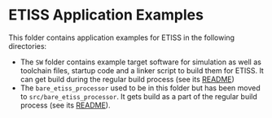 # ETISS Application Examples

This folder contains application examples for ETISS in the following directories:

- The `SW` folder contains example target software for simulation
  as well as toolchain files, startup code and a linker script to build them for ETISS.
  It can get build during the regular build process
  (see its [README](SW/README.md))
- The `bare_etiss_processor` used to be in this folder but has been moved to `src/bare_etiss_processor`.
  It gets build as a part of the regular build process
  (see its [README](../src/bare_etiss_processor/README.md)).
